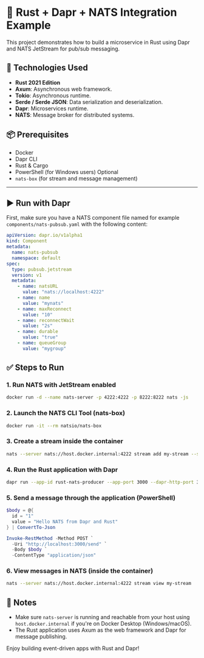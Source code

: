 # 🚀 Rust + Dapr + NATS Integration Example

This project demonstrates how to build a microservice in Rust using Dapr and NATS JetStream for pub/sub messaging.

## 🚀 Technologies Used

- **Rust 2021 Edition**
- **Axum**: Asynchronous web framework.
- **Tokio**: Asynchronous runtime.
- **Serde / Serde JSON**: Data serialization and deserialization.
- **Dapr**: Microservices runtime.
- **NATS**: Message broker for distributed systems.

## 📦 Prerequisites

- Docker
- Dapr CLI
- Rust & Cargo
- PowerShell (for Windows users) Optional
- `nats-box` (for stream and message management)

---

## ▶️ Run with Dapr

First, make sure you have a NATS component file named for example `components/nats-pubsub.yaml` with the following content:

```yaml
apiVersion: dapr.io/v1alpha1
kind: Component
metadata:
  name: nats-pubsub
  namespace: default
spec:
  type: pubsub.jetstream
  version: v1
  metadata:
    - name: natsURL
      value: "nats://localhost:4222"
    - name: name
      value: "mynats"
    - name: maxReconnect
      value: "10"
    - name: reconnectWait
      value: "2s"
    - name: durable
      value: "true"
    - name: queueGroup
      value: "mygroup"
```

## ✅ Steps to Run

### 1. Run NATS with JetStream enabled

```bash
docker run -d --name nats-server -p 4222:4222 -p 8222:8222 nats -js
```

### 2. Launch the NATS CLI Tool (nats-box)

```bash
docker run -it --rm natsio/nats-box
```

### 3. Create a stream inside the container

```bash
nats --server nats://host.docker.internal:4222 stream add my-stream --subjects my-topic --storage file --retention limits
```

### 4. Run the Rust application with Dapr

```bash
dapr run --app-id rust-nats-producer --app-port 3000 --dapr-http-port 3500 --resources-path ./components -- cargo run
```

### 5. Send a message through the application (PowerShell)

```powershell
$body = @{
  id = "1"
  value = "Hello NATS from Dapr and Rust"
} | ConvertTo-Json

Invoke-RestMethod -Method POST `
  -Uri "http://localhost:3000/send" `
  -Body $body `
  -ContentType "application/json"
```

### 6. View messages in NATS (inside the container)

```bash
nats --server nats://host.docker.internal:4222 stream view my-stream
```

## 🧠 Notes

- Make sure `nats-server` is running and reachable from your host using `host.docker.internal` if you're on Docker Desktop (Windows/macOS).
- The Rust application uses Axum as the web framework and Dapr for message publishing.

Enjoy building event-driven apps with Rust and Dapr!
